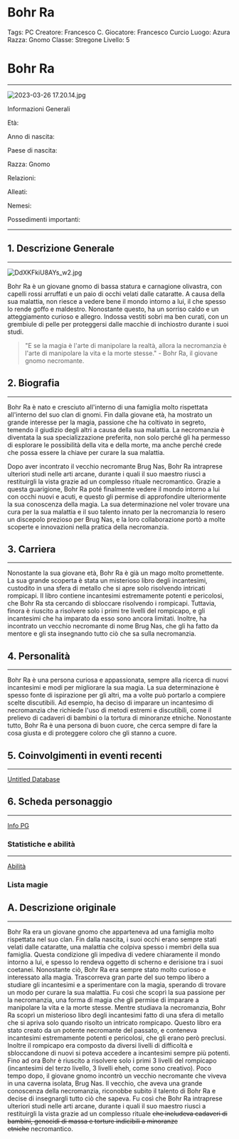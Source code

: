 # Bohr Ra

Tags: PC
Creatore: Francesco C.
Giocatore: Francesco Curcio
Luogo: Azura
Razza: Gnomo
Classe: Stregone
Livello: 5

# Bohr Ra

---

![2023-03-26 17.20.14.jpg](Bohr%20Ra%2064449ef6c46549e9abf62b9d7e01a69d/2023-03-26_17.20.14.jpg)

Informazioni Generali

Età:

Anno di nascita:

Paese di nascita:

Razza: Gnomo

Relazioni:

Alleati:

Nemesi:

Possedimenti importanti:

---

## 1. Descrizione Generale

---

![DdXKFkiU8AYs_w2.jpg](Bohr%20Ra%2064449ef6c46549e9abf62b9d7e01a69d/DdXKFkiU8AYs_w2.jpg)

Bohr Ra è un giovane gnomo di bassa statura e carnagione olivastra, con capelli rossi arruffati e un paio di occhi velati dalle cataratte. A causa della sua malattia, non riesce a vedere bene il mondo intorno a lui, il che spesso lo rende goffo e maldestro. Nonostante questo, ha un sorriso caldo e un atteggiamento curioso e allegro. Indossa vestiti sobri ma ben curati, con un grembiule di pelle per proteggersi dalle macchie di inchiostro durante i suoi studi.

> "E se la magia è l'arte di manipolare la realtà, allora la necromanzia è l'arte di manipolare la vita e la morte stesse." - Bohr Ra, il giovane gnomo necromante.
> 

## 2. Biografia

---

Bohr Ra è nato e cresciuto all'interno di una famiglia molto rispettata all'interno del suo clan di gnomi. Fin dalla giovane età, ha mostrato un grande interesse per la magia, passione che ha coltivato in segreto, temendo il giudizio degli altri a causa della sua malattia. La necromanzia è diventata la sua specializzazione preferita, non solo perché gli ha permesso di esplorare le possibilità della vita e della morte, ma anche perché crede che possa essere la chiave per curare la sua malattia.

Dopo aver incontrato il vecchio necromante Brug Nas, Bohr Ra intraprese ulteriori studi nelle arti arcane, durante i quali il suo maestro riuscì a restituirgli la vista grazie ad un complesso rituale necromantico. Grazie a questa guarigione, Bohr Ra poté finalmente vedere il mondo intorno a lui con occhi nuovi e acuti, e questo gli permise di approfondire ulteriormente la sua conoscenza della magia. La sua determinazione nel voler trovare una cura per la sua malattia e il suo talento innato per la necromanzia lo resero un discepolo prezioso per Brug Nas, e la loro collaborazione portò a molte scoperte e innovazioni nella pratica della necromanzia.

## 3. Carriera

---

Nonostante la sua giovane età, Bohr Ra è già un mago molto promettente. La sua grande scoperta è stata un misterioso libro degli incantesimi, custodito in una sfera di metallo che si apre solo risolvendo intricati rompicapi. Il libro contiene incantesimi estremamente potenti e pericolosi, che Bohr Ra sta cercando di sbloccare risolvendo i rompicapi. Tuttavia, finora è riuscito a risolvere solo i primi tre livelli del rompicapo, e gli incantesimi che ha imparato da esso sono ancora limitati. Inoltre, ha incontrato un vecchio necromante di nome Brug Nas, che gli ha fatto da mentore e gli sta insegnando tutto ciò che sa sulla necromanzia.

## 4. Personalità

---

Bohr Ra è una persona curiosa e appassionata, sempre alla ricerca di nuovi incantesimi e modi per migliorare la sua magia. La sua determinazione è spesso fonte di ispirazione per gli altri, ma a volte può portarlo a compiere scelte discutibili. Ad esempio, ha deciso di imparare un incantesimo di necromanzia che richiede l'uso di metodi estremi e discutibili, come il prelievo di cadaveri di bambini o la tortura di minoranze etniche. Nonostante tutto, Bohr Ra è una persona di buon cuore, che cerca sempre di fare la cosa giusta e di proteggere coloro che gli stanno a cuore.

## 5. Coinvolgimenti in eventi recenti

---

[Untitled Database](Bohr%20Ra%2064449ef6c46549e9abf62b9d7e01a69d/Untitled%20Database%205dd9b35a85b54745899bb10bc75cb6bf.csv)

## 6. Scheda personaggio

---

[Info PG](Bohr%20Ra%2064449ef6c46549e9abf62b9d7e01a69d/Info%20PG%208f526b9700b548eaac588929e340905c.csv)

### Statistiche e abilità

---

[Abilità](Bohr%20Ra%2064449ef6c46549e9abf62b9d7e01a69d/Abilita%CC%80%2082f8e70a09d245fe86b3ea906fa4405e.csv)

### Lista magie

## A. Descrizione originale

---

Bohr Ra era un giovane gnomo che apparteneva ad una famiglia molto rispettata nel suo clan.
Fin dalla nascita, i suoi occhi erano sempre stati velati dalle cataratte, una malattia che colpiva spesso i membri della sua famiglia. Questa condizione gli impediva di vedere chiaramente il mondo intorno a lui, e spesso lo rendeva oggetto di scherno e derisione tra i suoi coetanei.
Nonostante ciò, Bohr Ra era sempre stato molto curioso e interessato alla magia.
Trascorreva gran parte del suo tempo libero a studiare gli incantesimi e a sperimentare con la magia, sperando di trovare un modo per curare la sua malattia. Fu così che scoprì la sua passione per la necromanzia, una forma di magia che gli permise di imparare a manipolare la vita e la morte stesse.
Mentre studiava la necromanzia, Bohr Ra scoprì un misterioso libro degli incantesimi fatto di una sfera di metallo che si apriva solo quando risolto un intricato rompicapo. Questo libro era stato creato da un potente necromante del passato, e conteneva incantesimi estremamente potenti e pericolosi, che gli erano però preclusi. Inoltre il rompicapo era composto da diversi livelli di difficoltà e sbloccandone di nuovi si poteva accedere a incantesimi sempre più potenti. Fino ad ora Bohr è riuscito a risolvere solo i primi 3 livelli del rompicapo (incantesimi del terzo livello, 3 livelli eheh, come sono creativo).
Poco tempo dopo, il giovane gnomo incontrò un vecchio necromante che viveva in una caverna isolata, Brug Nas. Il vecchio, che aveva una grande conoscenza della necromanzia, riconobbe subito il talento di Bohr Ra e decise di insegnargli tutto ciò che sapeva. Fu così che Bohr Ra intraprese ulteriori studi nelle arti arcane, durante i quali il suo maestro riuscì a restituirgli la vista grazie ad un complesso rituale ~~che includeva cadaveri di bambini, genocidi di massa e torture indicibili a minoranze etniche~~ necromantico.